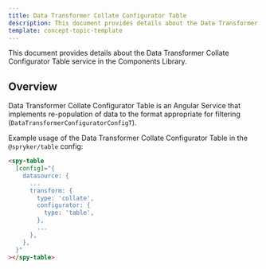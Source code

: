 ```yaml
---
title: Data Transformer Collate Configurator Table
description: This document provides details about the Data Transformer Collate Configurator Table service in the Components Library.
template: concept-topic-template
---
```



This document provides details about the Data Transformer Collate Configurator Table service in the Components Library.

## Overview

Data Transformer Collate Configurator Table is an Angular Service that implements re-population of data to the format appropriate for filtering (`DataTransformerConfiguratorConfigT`).

Example usage of the Data Transformer Collate Configurator Table in the `@spryker/table` config:

```html
<spy-table
  [config]="{
    datasource: {
      ...                                                   
      transform: {
        type: 'collate',
        configurator: {
          type: 'table',
        },
        ...  
      },
    },
  }"
></spy-table>
```
